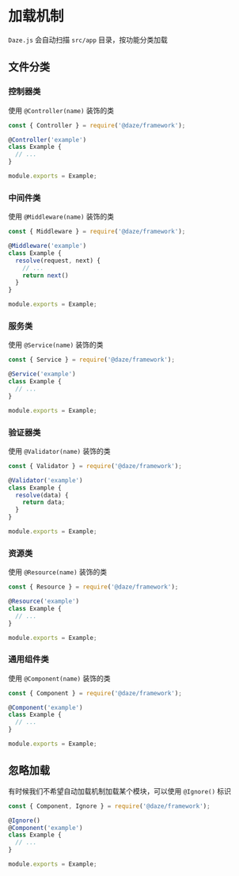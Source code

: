 # 加载机制

`Daze.js` 会自动扫描 `src/app` 目录，按功能分类加载

## 文件分类
### 控制器类

使用 `@Controller(name)` 装饰的类

```js
const { Controller } = require('@daze/framework');

@Controller('example')
class Example {
  // ...
}

module.exports = Example;
```

### 中间件类
使用 `@Middleware(name)` 装饰的类

```js
const { Middleware } = require('@daze/framework');

@Middleware('example')
class Example {
  resolve(request, next) {
    // ...
    return next()
  }
}

module.exports = Example;
```


### 服务类

使用 `@Service(name)` 装饰的类

```js
const { Service } = require('@daze/framework');

@Service('example')
class Example {
  // ...
}

module.exports = Example;
```

### 验证器类

使用 `@Validator(name)` 装饰的类

```js
const { Validator } = require('@daze/framework');

@Validator('example')
class Example {
  resolve(data) {
    return data;
  }
}

module.exports = Example;
```

### 资源类

使用 `@Resource(name)` 装饰的类

```js
const { Resource } = require('@daze/framework');

@Resource('example')
class Example {
  // ...
}

module.exports = Example;
```

### 通用组件类

使用 `@Component(name)` 装饰的类

```js
const { Component } = require('@daze/framework');

@Component('example')
class Example {
  // ...
}

module.exports = Example;
```

## 忽略加载

有时候我们不希望自动加载机制加载某个模块，可以使用 `@Ignore()` 标识

```js
const { Component, Ignore } = require('@daze/framework');

@Ignore()
@Component('example')
class Example {
  // ...
}

module.exports = Example;
```